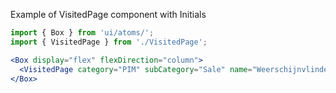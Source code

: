 Example of VisitedPage component with Initials

```jsx harmony
import { Box } from 'ui/atoms/';
import { VisitedPage } from './VisitedPage';

<Box display="flex" flexDirection="column">
  <VisitedPage category="PIM" subCategory="Sale" name="Weerschijnvlinder 8: Prijzen" />
</Box>
```